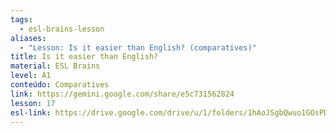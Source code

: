 ```yaml
---
tags:
  - esl-brains-lesson
aliases:
  - "Lesson: Is it easier than English? (comparatives)"
title: Is it easier than English?
material: ESL Brains
level: A1
conteúdo: Comparatives
link: https://gemini.google.com/share/e5c731562824
lesson: 17
esl-link: https://drive.google.com/drive/u/1/folders/1hAoJSgbQwuo1GOsPDbxz2lj__BOvd-iU
---
```

